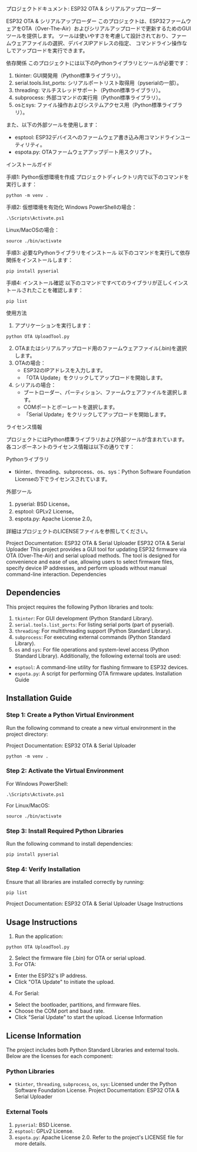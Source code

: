 プロジェクトドキュメント: ESP32 OTA & シリアルアップローダー

ESP32 OTA & シリアルアップローダー
このプロジェクトは、ESP32ファームウェアをOTA（Over-The-Air）およびシリアルアップロードで更新するためのGUIツールを提供します。
ツールは使いやすさを考慮して設計されており、ファームウェアファイルの選択、デバイスIPアドレスの指定、
コマンドライン操作なしでアップロードを実行できます。

依存関係
このプロジェクトには以下のPythonライブラリとツールが必要です：

1. tkinter: GUI開発用（Python標準ライブラリ）。
2. serial.tools.list_ports: シリアルポートリスト取得用（pyserialの一部）。
3. threading: マルチスレッドサポート（Python標準ライブラリ）。
4. subprocess: 外部コマンドの実行用（Python標準ライブラリ）。
5. osとsys: ファイル操作およびシステムアクセス用（Python標準ライブラリ）。

また、以下の外部ツールを使用します：
- esptool: ESP32デバイスへのファームウェア書き込み用コマンドラインユーティリティ。
- espota.py: OTAファームウェアアップデート用スクリプト。

インストールガイド

手順1: Python仮想環境を作成
プロジェクトディレクトリ内で以下のコマンドを実行します：
```
python -m venv .
```

手順2: 仮想環境を有効化
Windows PowerShellの場合：
```
.\Scripts\Activate.ps1
```
Linux/MacOSの場合：
```
source ./bin/activate
```

手順3: 必要なPythonライブラリをインストール
以下のコマンドを実行して依存関係をインストールします：
```
pip install pyserial
```

手順4: インストール確認
以下のコマンドですべてのライブラリが正しくインストールされたことを確認します：
```
pip list
```

使用方法

1. アプリケーションを実行します：
```
python OTA UploadTool.py
```
2. OTAまたはシリアルアップロード用のファームウェアファイル(.bin)を選択します。
3. OTAの場合：
   - ESP32のIPアドレスを入力します。
   - 「OTA Update」をクリックしてアップロードを開始します。
4. シリアルの場合：
   - ブートローダー、パーティション、ファームウェアファイルを選択します。
   - COMポートとボーレートを選択します。
   - 「Serial Update」をクリックしてアップロードを開始します。

ライセンス情報

プロジェクトにはPython標準ライブラリおよび外部ツールが含まれています。各コンポーネントのライセンス情報は以下の通りです：

Pythonライブラリ
- tkinter、threading、subprocess、os、sys：Python Software Foundation Licenseの下でライセンスされています。

外部ツール
1. pyserial: BSD License。
2. esptool: GPLv2 License。
3. espota.py: Apache License 2.0。

詳細はプロジェクトのLICENSEファイルを参照してください。



Project Documentation: ESP32 OTA & Serial Uploader
ESP32 OTA & Serial Uploader
This project provides a GUI tool for updating ESP32 firmware via OTA (Over-The-Air) and serial
upload methods.
The tool is designed for convenience and ease of use, allowing users to select firmware files, specify
device IP addresses,
and perform uploads without manual command-line interaction.
Dependencies
## Dependencies
This project requires the following Python libraries and tools:
1. `tkinter`: For GUI development (Python Standard Library).
2. `serial.tools.list_ports`: For listing serial ports (part of pyserial).
3. `threading`: For multithreading support (Python Standard Library).
4. `subprocess`: For executing external commands (Python Standard Library).
5. `os` and `sys`: For file operations and system-level access (Python Standard Library).
Additionally, the following external tools are used:
- `esptool`: A command-line utility for flashing firmware to ESP32 devices.
- `espota.py`: A script for performing OTA firmware updates.
Installation Guide
## Installation Guide
### Step 1: Create a Python Virtual Environment
Run the following command to create a new virtual environment in the project directory:

Project Documentation: ESP32 OTA & Serial Uploader
```
python -m venv .
```
### Step 2: Activate the Virtual Environment
For Windows PowerShell:
```
.\Scripts\Activate.ps1
```
For Linux/MacOS:
```
source ./bin/activate
```
### Step 3: Install Required Python Libraries
Run the following command to install dependencies:
```
pip install pyserial
```
### Step 4: Verify Installation
Ensure that all libraries are installed correctly by running:
```
pip list
```

Project Documentation: ESP32 OTA & Serial Uploader
Usage Instructions
## Usage Instructions
1. Run the application:
```
python OTA UploadTool.py
```
2. Select the firmware file (.bin) for OTA or serial upload.
3. For OTA:
- Enter the ESP32's IP address.
- Click "OTA Update" to initiate the upload.
4. For Serial:
- Select the bootloader, partitions, and firmware files.
- Choose the COM port and baud rate.
- Click "Serial Update" to start the upload.
License Information
## License Information
The project includes both Python Standard Libraries and external tools. Below are the licenses for
each component:
### Python Libraries
- `tkinter`, `threading`, `subprocess`, `os`, `sys`: Licensed under the Python Software Foundation
License.
Project Documentation: ESP32 OTA & Serial Uploader
### External Tools
1. `pyserial`: BSD License.
2. `esptool`: GPLv2 License.
3. `espota.py`: Apache License 2.0.
Refer to the project's LICENSE file for more details.
